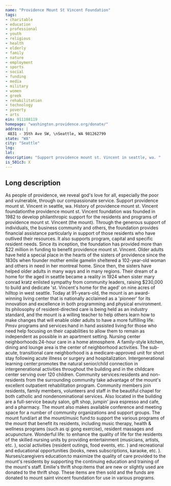 ```yaml
---
name: "Providence Mount St Vincent Foundation"
tags:
- charitable
- education
- professional
- youth
- religious
- health
- elderly
- family
- nature
- employment
- sports
- social
- funding
- media
- military
- women
- greek
- rehabilitation
- technology
- poverty
- arts
ein: 911188119
homepage: "washington.providence.org/donate/"
address: |
 4831 - 35th Ave SW, \nSeattle, WA 981262799
state: "WA"
city: "Seattle"
lng: 
lat: 
description: "Support providence mount st. Vincent in seattle, wa. "
is_501c3: X
---
```


## Long description

As people of providence, we reveal god's love for all, especially the poor and vulnerable, through our compassionate service. Support providence mount st. Vincent in seattle, wa. History of providence mount st. Vincent foundationthe providence mount st. Vincent foundation was founded in 1982 to develop philanthropic support for the residents and programs of providence mount st. Vincent (the mount). Through the generous support of individuals, the business community and others, the foundation provides financial assistance particularly in support of those residents who have outlived their resources. It also supports program, capital and specific resident needs. Since its inception, the foundation has provided more than $22 million in funding to benefit providence mount st. Vincent. Older adults have held a special place in the hearts of the sisters of providence since the 1830s when founder mother emilie gamelin sheltered a 102-year-old woman and others in need in her montreal home. Since then, the sisters have helped older adults in many ways and in many regions. Their dream of a home for the aged in seattle became a reality in 1924 when sister mary conrad kratz enlisted sympathy from community leaders, raising $230,000 to build and dedicate 'st. Vincent's home for the aged' on nine acres of hilltop in west seattle. Today at 91-years-old, the mount is an award-winning living center that is nationally acclaimed as a 'pioneer' for its innovation and excellence in both programming and physical environment. Its philosophy of resident-directed care is being held as an industry standard, and the mount is a willing teacher to help others learn how to make changes that will enable older adults to have a more fulfilling life. Pmsv programs and services:hand in hand assisted living:for those who need help focusing on their capabilities to allow them to remain as independent as possible in an apartment setting. Nursing center neighborhoods:24-hour care in a home atmosphere. A family-style kitchen, dining and lounge area is the center of neighborhood activities. The sub-acute, transitional care neighborhood is a medicare-approved unit for short stay following acute illness or surgery and hospitalization. Intergenerational learning center:promotes the natural senior/child connection in intergenerational activities throughout the building and in the childcare center serving over 120 children. Community services:residents and non-residents from the surrounding community take advantage of the mount's excellent outpatient rehabilitation program. Community members join residents, family members, volunteers and staff in the beautiful chapel for both catholic and nondenominational services. Also located in the building are a full-service beauty salon, gift shop, jumpin' java espresso and cafe, and a pharmacy. The mount also makes available conference and meeting space for a number of community organizations and support groups. The mount fund/art at the mount/music fund:to support the various programs of the mount that benefit its residents, including music therapy, health & wellness programs (such as qi gong exercise), resident massages and acupuncture. Wonderful life: to enhance the quality of life for the residents of the skilled nursing units by providing entertainment (musicians, artists, etc. ), social activities (resident outings, food events, etc. ) and recreational and educational opportunities (books, news subscriptions, karaoke, etc. ). Nurses/caregivers education:to maximize the quality of care provided to the mount's residents by supporting the continuing education and training of the mount's staff. Emilie's thrift shop:items that are new or slightly used are donated to the thrift shop. These items are then sold and the funds are donated to mount saint vincent foundation for use in various programs. 
